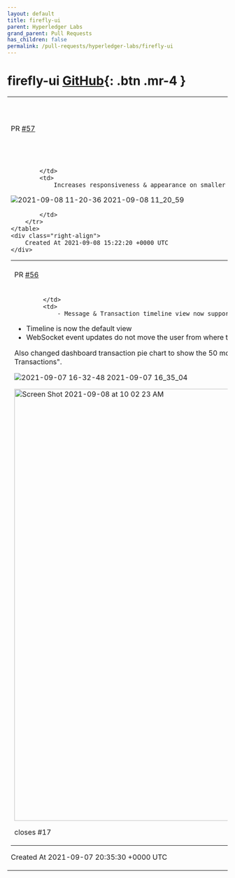 ```yaml
---
layout: default
title: firefly-ui
parent: Hyperledger Labs
grand_parent: Pull Requests
has_children: false
permalink: /pull-requests/hyperledger-labs/firefly-ui
---
```


# firefly-ui <span class="fs-3 right-align">[GitHub](https://github.com/hyperledger-labs/firefly-ui){: .btn .mr-4 }</span>


<div>
    <table>
        <tr>
            <td>
                PR <a href="https://github.com/hyperledger-labs/firefly-ui/pull/57" class=".btn">#57</a>
            </td>
            <td>
                <b>
                    Hide tx pie chart center label on small screens 
                </b>
            </td>
        </tr>
        <tr>
            <td>
                
            </td>
            <td>
                Increases responsiveness & appearance on smaller screens

![2021-09-08 11-20-36 2021-09-08 11_20_59](https://user-images.githubusercontent.com/10987380/132537913-80f6ef16-981b-4388-bad8-058c274419a1.gif)

            </td>
        </tr>
    </table>
    <div class="right-align">
        Created At 2021-09-08 15:22:20 +0000 UTC
    </div>
</div>

<div>
    <table>
        <tr>
            <td>
                PR <a href="https://github.com/hyperledger-labs/firefly-ui/pull/56" class=".btn">#56</a>
            </td>
            <td>
                <b>
                    Timeline Infinite Scroll
                </b>
            </td>
        </tr>
        <tr>
            <td>
                
            </td>
            <td>
                - Message & Transaction timeline view now supports infinite scrolling
- Timeline is now the default view
- WebSocket event updates do not move the user from where they are scrolled on the timeline
 
Also changed dashboard transaction pie chart to show the 50 most recent transactions and changed the title to "Recent Transactions".

![2021-09-07 16-32-48 2021-09-07 16_35_04](https://user-images.githubusercontent.com/10987380/132407389-12e8562f-94f9-4eed-bbb3-3073fc9b4d36.gif)

<img width="987" alt="Screen Shot 2021-09-08 at 10 02 23 AM" src="https://user-images.githubusercontent.com/10987380/132524088-0daffd26-c36f-4b32-87ef-d2d08f55021a.png">

closes #17 
            </td>
        </tr>
    </table>
    <div class="right-align">
        Created At 2021-09-07 20:35:30 +0000 UTC
    </div>
</div>

